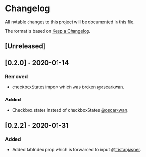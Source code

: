 # Changelog

All notable changes to this project will be documented in this file.

The format is based on [Keep a Changelog](https://keepachangelog.com/en/1.0.0/).

## [Unreleased]

## [0.2.0] - 2020-01-14

### Removed

- checkboxStates import which was broken [@oscarkwan](https://github.com/oscarkwan).

### Added

- Checkbox.states instead of checkboxStates [@oscarkwan](https://github.com/oscarkwan).

## [0.2.2] - 2020-01-31

### Added

- Added tabIndex prop which is forwarded to input [@tristanjasper](https://github.com/tristanjasper).
